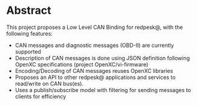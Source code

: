 # Abstract

This project proposes a Low Level CAN Binding for redpesk@, with the following features:

* CAN messages and diagnostic messages (OBD-II) are currently supported
* Description of CAN messages is  done using JSON definition following OpenXC 
specifications (project OpenXC/vi-firmware)
* Encoding/Decoding of CAN messages reuses OpenXC libraries
* Proposes an API to other redpesk@ applications and services to read/write on 
CAN bus(es).
* Uses a publish/subscribe model with filtering for sending messages to clients
for efficiency
